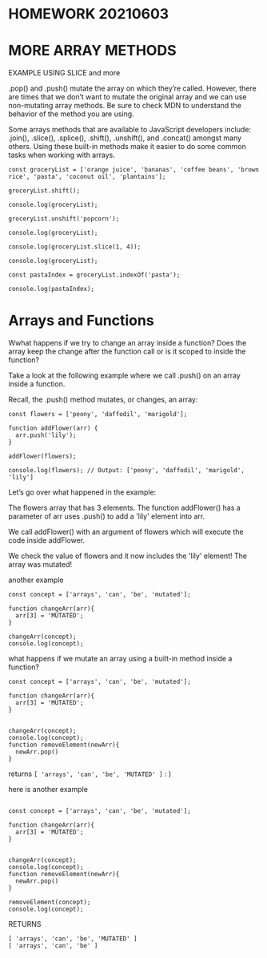 # HOMEWORK 20210603

# MORE ARRAY METHODS

EXAMPLE USING SLICE and more

.pop() and .push() mutate the array on which they’re called. However, there are times that we don’t want to mutate the original array and we can use non-mutating array methods. Be sure to check MDN to understand the behavior of the method you are using.

Some arrays methods that are available to JavaScript developers include: .join(), .slice(), .splice(), .shift(), .unshift(), and .concat() amongst many others. Using these built-in methods make it easier to do some common tasks when working with arrays.

```
const groceryList = ['orange juice', 'bananas', 'coffee beans', 'brown rice', 'pasta', 'coconut oil', 'plantains'];

groceryList.shift();

console.log(groceryList);

groceryList.unshift('popcorn');

console.log(groceryList);

console.log(groceryList.slice(1, 4));

console.log(groceryList);

const pastaIndex = groceryList.indexOf('pasta');

console.log(pastaIndex);
```

# Arrays and Functions

Wwhat happens if we try to change an array inside a function? Does the array keep the change after the function call or is it scoped to inside the function?

Take a look at the following example where we call .push() on an array inside a function. 

Recall, the .push() method mutates, or changes, an array:

```
const flowers = ['peony', 'daffodil', 'marigold'];
 
function addFlower(arr) {
  arr.push('lily');
}
 
addFlower(flowers);
 
console.log(flowers); // Output: ['peony', 'daffodil', 'marigold', 'lily']

```

Let’s go over what happened in the example:

The flowers array that has 3 elements.
The function addFlower() has a parameter of arr uses .push() to add a 'lily' element into arr.

We call addFlower() with an argument of flowers which will execute the code inside addFlower.

We check the value of flowers and it now includes the 'lily' element! The array was mutated!

another example

```
const concept = ['arrays', 'can', 'be', 'mutated'];

function changeArr(arr){
  arr[3] = 'MUTATED';
}

changeArr(concept);
console.log(concept);
```

what happens if we mutate an array using a built-in method inside a function?

```
const concept = ['arrays', 'can', 'be', 'mutated'];

function changeArr(arr){
  arr[3] = 'MUTATED';
}


changeArr(concept);
console.log(concept);
function removeElement(newArr){
  newArr.pop()
}
```
returns `[ 'arrays', 'can', 'be', 'MUTATED' ]` : )

here is another example

```

const concept = ['arrays', 'can', 'be', 'mutated'];

function changeArr(arr){
  arr[3] = 'MUTATED';
}


changeArr(concept);
console.log(concept);
function removeElement(newArr){
  newArr.pop()
}

removeElement(concept);
console.log(concept);
```
RETURNS

```
[ 'arrays', 'can', 'be', 'MUTATED' ]
[ 'arrays', 'can', 'be' ]
```

